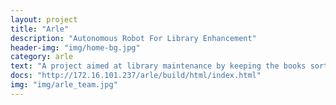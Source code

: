 ```yaml
---
layout: project
title: "Arle"
description: "Autonomous Robot For Library Enhancement"
header-img: "img/home-bg.jpg"
category: arle
text: "A project aimed at library maintenance by keeping the books sorted and in proper location. This will be achieved by an autonomous robot which can pick and place books from various locations in the library and keep it in the correct shelf."
docs: "http://172.16.101.237/arle/build/html/index.html"
img: "img/arle_team.jpg"
---
```

